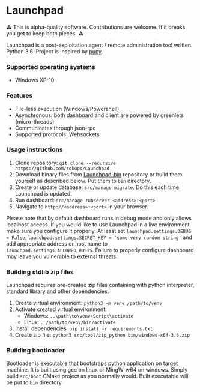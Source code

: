 Launchpad
=========

⚠️ This is alpha-quality software. Contributions are welcome. If it breaks you get to keep both pieces. ⚠️

Launchpad is a post-exploitation agent / remote administration tool written Python 3.6. Project is inspired by 
[pupy](https://github.com/n1nj4sec/pupy).


### Supported operating systems

* Windows XP-10

### Features

* File-less execution (Windows/Powershell)
* Asynchronous: both dashboard and client are powered by greenlets (micro-threads)
* Communicates through json-rpc
* Supported protocols: Websockets

### Usage instructions

1. Clone repository: `git clone --recursive https://github.com/rokups/Launchpad`
2. Download binary files from [Launchpad-bin](https://github.com/rokups/Launchpad-bin/archive/master.zip) repository
or build them yourself as described below. Put them to `bin` directory.
3. Create or update database: `src/manage migrate`. Do this each time Launchpad is updated.
4. Run dashboard: `src/manage runserver <address>:<port>`
5. Navigate to `http://<address>:<port>` in your browser.

Please note that by default dashboard runs in debug mode and only allows localhost access. If you would like to use
Launchpad in a live environment make sure you configure it properly. At least set `launchpad.settings.DEBUG = False`, 
`launchpad.settings.SECRET_KEY = 'some very random string'` and add appropriate address or host name to 
`launchpad.settings.ALLOWED_HOSTS`. Failure to properly configure dashboard may leave you vulnerable to external 
threats.

### Building stdlib zip files

Launchpad requires pre-created zip files containing with python interpreter, standard library and other dependencies. 

1. Create virtual environment: `python3 -m venv /path/to/venv`
2. Activate created virtual environment:
   * Windows: `..\path\to\venv\Script\activate`
   * Linux: `. /path/to/venv/bin/activate`
3. Install dependencies: `pip install -r requirements.txt`
4. Create zip file: `python3 src/tool/zip_python bin/windows-x64-3.6.zip`

### Building bootloader

Bootloader is executable that bootstraps python application on target machine. It is built using gcc on linux or
MingW-w64 on windows. Simply build `src/boot` CMake project as you normally would. Built executable will be put to `bin`
directory.
